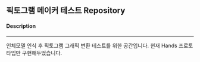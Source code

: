 ## 픽토그램 메이커 테스트 Repository
#### Description
***
인체모델 인식 후 픽토그램 그래픽 변환 테스트를 위한 공간입니다. 현재 Hands 프로토타입만 구현해두었습니다.


